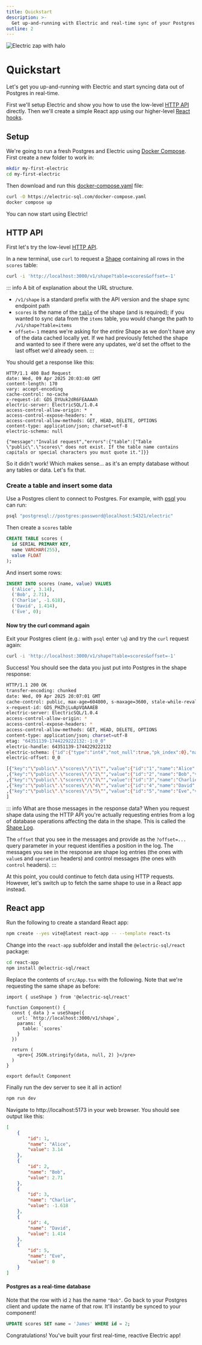 ```yaml
---
title: Quickstart
description: >-
  Get up-and-running with Electric and real-time sync of your Postgres data.
outline: 2
---
```


<p class="intro-zap-container">
  <img src="/img/home/zap-with-halo.svg"
      alt="Electric zap with halo"
      class="intro-zap"
  />
</p>

# Quickstart

Let's get you up-and-running with Electric and start syncing data out of Postgres in real-time.

First we'll setup Electric and show you how to use the low-level [HTTP API](/docs/api/http) directly. Then we'll create a simple React app using our higher-level [React hooks](/docs/integrations/react#useshape).

## Setup

We're going to run a fresh Postgres and Electric using [Docker Compose](https://docs.docker.com/compose). First create a new folder to work in:

```sh
mkdir my-first-electric
cd my-first-electric
```

Then download and run this [docker-compose.yaml](https://github.com/electric-sql/electric/blob/main/website/public/docker-compose.yaml) file:

```sh
curl -O https://electric-sql.com/docker-compose.yaml
docker compose up
```

You can now start using Electric!

## HTTP API

First let's try the low-level [HTTP API](/docs/api/http).

In a new terminal, use `curl` to request a [Shape](/docs/guides/shapes) containing all rows in the `scores` table:

```sh
curl -i 'http://localhost:3000/v1/shape?table=scores&offset=-1'
```

::: info A bit of explanation about the URL structure.

- `/v1/shape` is a standard prefix with the API version and the shape sync endpoint path
- `scores` is the name of the [`table`](/docs/guides/shapes#table) of the shape (and is required); if you wanted to sync data from the `items` table, you would change the path to `/v1/shape?table=items`
- `offset=-1` means we're asking for the *entire* Shape as we don't have any of the data cached locally yet. If we had previously fetched the shape and wanted to see if there were any updates, we'd set the offset to the last offset we'd already seen.
:::

You should get a response like this:

```http
HTTP/1.1 400 Bad Request
date: Wed, 09 Apr 2025 20:03:40 GMT
content-length: 170
vary: accept-encoding
cache-control: no-cache
x-request-id: GDS_DYUuk2dR6FEAAAAh
electric-server: ElectricSQL/1.0.4
access-control-allow-origin: *
access-control-expose-headers: *
access-control-allow-methods: GET, HEAD, DELETE, OPTIONS
content-type: application/json; charset=utf-8
electric-schema: null

{"message":"Invalid request","errors":{"table":["Table \"public\".\"scores\" does not exist. If the table name contains capitals or special characters you must quote it."]}}
```

So it didn't work! Which makes sense... as it's an empty database without any tables or data. Let's fix that.

### Create a table and insert some data

Use a Postgres client to connect to Postgres. For example, with [psql](https://www.postgresql.org/docs/current/app-psql.html) you can run:

```sh
psql "postgresql://postgres:password@localhost:54321/electric"
```

Then create a `scores` table

```sql
CREATE TABLE scores (
  id SERIAL PRIMARY KEY,
  name VARCHAR(255),
  value FLOAT
);
```

And insert some rows:

```sql
INSERT INTO scores (name, value) VALUES
  ('Alice', 3.14),
  ('Bob', 2.71),
  ('Charlie', -1.618),
  ('David', 1.414),
  ('Eve', 0);
```

#### Now try the curl command again

Exit your Postgres client (e.g.: with `psql` enter `\q`) and try the `curl` request again:

```sh
curl -i 'http://localhost:3000/v1/shape?table=scores&offset=-1'
```

Success! You should see the data you just put into Postgres in the shape response:

```bash
HTTP/1.1 200 OK
transfer-encoding: chunked
date: Wed, 09 Apr 2025 20:07:01 GMT
cache-control: public, max-age=604800, s-maxage=3600, stale-while-revalidate=2629746
x-request-id: GDS_PHZhjLuApVQAAAEB
electric-server: ElectricSQL/1.0.4
access-control-allow-origin: *
access-control-expose-headers: *
access-control-allow-methods: GET, HEAD, DELETE, OPTIONS
content-type: application/json; charset=utf-8
etag: "64351139-1744229222132:-1:0_0"
electric-handle: 64351139-1744229222132
electric-schema: {"id":{"type":"int4","not_null":true,"pk_index":0},"name":{"type":"varchar","max_length":255},"value":{"type":"float8"}}
electric-offset: 0_0

[{"key":"\"public\".\"scores\"/\"1\"","value":{"id":"1","name":"Alice","value":"3.14"},"headers":{"operation":"insert","relation":["public","scores"]}}
,{"key":"\"public\".\"scores\"/\"2\"","value":{"id":"2","name":"Bob","value":"2.71"},"headers":{"operation":"insert","relation":["public","scores"]}}
,{"key":"\"public\".\"scores\"/\"3\"","value":{"id":"3","name":"Charlie","value":"-1.618"},"headers":{"operation":"insert","relation":["public","scores"]}}
,{"key":"\"public\".\"scores\"/\"4\"","value":{"id":"4","name":"David","value":"1.414"},"headers":{"operation":"insert","relation":["public","scores"]}}
,{"key":"\"public\".\"scores\"/\"5\"","value":{"id":"5","name":"Eve","value":"0"},"headers":{"operation":"insert","relation":["public","scores"]}}
]
```

::: info What are those messages in the response data?
When you request shape data using the HTTP API you're actually requesting entries from a log of database operations affecting the data in the shape. This is called the [Shape Log](/docs/api/http#shape-log).

The `offset` that you see in the messages and provide as the `?offset=...` query parameter in your request identifies a position in the log. The messages you see in the response are shape log entries (the ones with `value`s and `operation` headers) and control messages (the ones with `control` headers).
:::

At this point, you could continue to fetch data using HTTP requests. However, let's switch up to fetch the same shape to use in a React app instead.

## React app

Run the following to create a standard React app:

```sh
npm create --yes vite@latest react-app -- --template react-ts
```

Change into the `react-app` subfolder and install the `@electric-sql/react` package:

```sh
cd react-app
npm install @electric-sql/react
```

Replace the contents of `src/App.tsx` with the following. Note that we're requesting the same shape as before:

```tsx
import { useShape } from '@electric-sql/react'

function Component() {
  const { data } = useShape({
    url: `http://localhost:3000/v1/shape`,
    params: {
      table: `scores`
    }
  })

  return (
    <pre>{ JSON.stringify(data, null, 2) }</pre>
  )
}

export default Component
```

Finally run the dev server to see it all in action!

```sh
npm run dev
```

Navigate to http://localhost:5173 in your web browser. You should see output like this:

```json
[
    {
        "id": 1,
        "name": "Alice",
        "value": 3.14
    },
    {
        "id": 2,
        "name": "Bob",
        "value": 2.71
    },
    {
        "id": 3,
        "name": "Charlie",
        "value": -1.618
    },
    {
        "id": 4,
        "name": "David",
        "value": 1.414
    },
    {
        "id": 5,
        "name": "Eve",
        "value": 0
    }
]
```

#### Postgres as a real-time database

Note that the row with id `2` has the name `"Bob"`. Go back to your Postgres client and update the name of that row. It'll instantly be synced to your component!

```sql
UPDATE scores SET name = 'James' WHERE id = 2;
```

Congratulations! You've built your first real-time, reactive Electric app!
